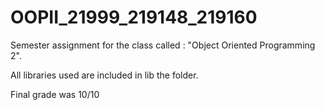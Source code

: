 # OOPII_21999_219148_219160
Semester assignment for the class called : "Object Oriented Programming 2".

All libraries used are included in lib the folder.

Final grade was 10/10
